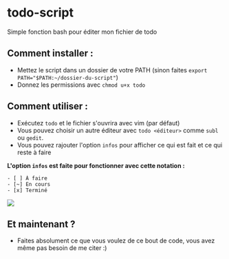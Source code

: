 # todo-script
Simple fonction bash pour éditer mon fichier de todo

## Comment installer :
- Mettez le script dans un dossier de votre PATH (sinon faites `export PATH="$PATH:~/dossier-du-script"`)
- Donnez les permissions avec `chmod u+x todo`

## Comment utiliser :
- Exécutez `todo` et le fichier s'ouvrira avec vim (par défaut)
- Vous pouvez choisir un autre éditeur avec `todo <éditeur>` comme `subl` ou `gedit`.
- Vous pouvez rajouter l'option `infos` pour afficher ce qui est fait et ce qui reste à faire

**L'option `infos` est faite pour fonctionner avec cette notation :**
```
- [ ] À faire
- [~] En cours
- [x] Terminé
```

![](https://framapic.org/n5WmNY9wHlHg/wnyc7muOlrFF.png)

## Et maintenant ?
- Faites absolument ce que vous voulez de ce bout de code, vous avez même pas besoin de me citer :)
